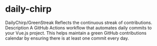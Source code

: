 # daily-chirp
DailyChirp/GreenStreak Reflects the continuous streak of contributions. Description A GitHub Actions workflow that automates daily commits to your Vue.js project. This helps maintain a green GitHub contributions calendar by ensuring there is at least one commit every day.
